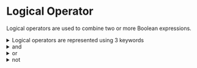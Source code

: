 # Logical Operator

Logical operators are used to combine two or more Boolean expressions.

<details>
  <summary>Logical operators are represented using 3 keywords</summary>
  
  `1. and`

  `2. or`

  `3.  Not`
  
</details>

<details>
  <summary> and </summary>
  
  - "and" is binary operator it required 2 operands

</details>

<details>
    <summary> or </summary>
  
  - "or" is binary operator it required 2 operands.
  - 
</details>

<details>
   <summary> not </summary>
- "not" is a unary operator and required one operand.
  
- In applicaton development not operator is used along with other operands
- 
</details>
